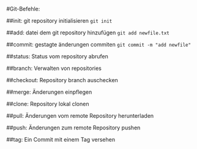 #Git-Befehle:

##init:	
git repository initialisieren `git init`

##add:
datei dem git repository hinzufügen `git add newfile.txt`

##commit:
gestagte änderungen commiten `git commit -m "add newfile"`

##status:
Status vom repository abrufen

##branch:
Verwalten von repositories

##checkout:
Repository branch auschecken

##merge:
Änderungen einpflegen

##clone:
Repository lokal clonen

##pull:
Änderungen vom remote Repository herunterladen

##push:
Änderungen zum remote Repository pushen

##tag:
Ein Commit mit einem Tag versehen
